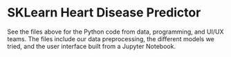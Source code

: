 # SKLearn Heart Disease Predictor

See the files above for the Python code from data, programming, and UI/UX teams. The files include our data preprocessing, the different models we tried, and the user interface built from a Jupyter Notebook.
